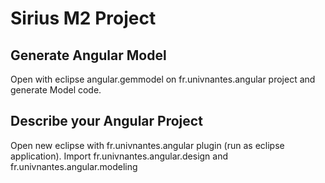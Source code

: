 Sirius M2 Project
=================

Generate Angular Model
----------------------

Open with eclipse angular.gemmodel on fr.univnantes.angular project and generate Model code.

Describe your Angular Project
------------------------------

Open new eclipse with fr.univnantes.angular plugin (run as eclipse application).
Import fr.univnantes.angular.design and fr.univnantes.angular.modeling

